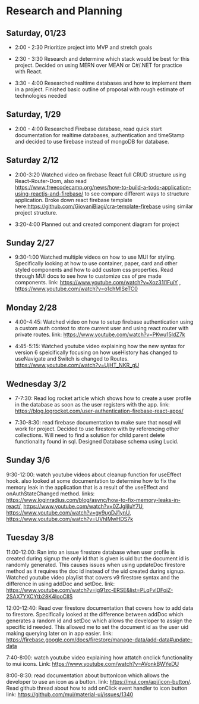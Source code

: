 # Research and Planning

## Saturday, 01/23  

* 2:00 - 2:30 Prioritize project into MVP and stretch goals

* 2:30 - 3:30 Research and determine which stack would be best for this project. Decided on using MERN over MEAN or C#/.NET for practice with React.

* 3:30 - 4:00 Researched realtime databases and how to implement them in a project. Finished basic outline of proposal with rough estimate of technologies needed

## Saturday, 1/29

* 2:00 - 4:00 Researched Firebase database, read quick start documentation for realtime databases, authentication and timeStamp and decided to use firebase instead of mongoDB for database.


## Saturday 2/12

* 2:00-3:20 Watched video on firebase React full CRUD structure using React-Router-Dom, also read https://www.freecodecamp.org/news/how-to-build-a-todo-application-using-reactjs-and-firebase/ to see compare different ways to structure application. Broke down react firebase template here:https://github.com/GiovaniBiagi/cra-template-firebase using similar project structure.

* 3:20-4:00 Planned out and created component diagram for project

## Sunday 2/27

* 9:30-1:00 Watched multiple videos on how to use MUI for styling. Specifically looking at how to use container, paper, card and other styled components and how to add custom css properties. Read through MUI docs to see how to customize css of pre made components. link: https://www.youtube.com/watch?v=Xoz31I1FuiY , https://www.youtube.com/watch?v=o1chMISeTC0


## Monday 2/28

* 4:00-4:45: Watched video on how to setup firebase authentication using a custom auth context to store current user and using react router with private routes. link: https://www.youtube.com/watch?v=PKwu15ldZ7k

* 4:45-5:15: Watched youtube video explaining how the new syntax for version 6 speicifically focusing on how useHistory has changed to useNavigate and Switch is changed to Routes. https://www.youtube.com/watch?v=UjHT_NKR_gU

## Wednesday 3/2

* 7-7:30: Read log rocket article which shows how to create a user profile in the database as soon as the user registers with the app. link: https://blog.logrocket.com/user-authentication-firebase-react-apps/

* 7:30-8:30: read firebase documentation to make sure that nosql will work for project. Decided to use firestore with by referencing other collections. Will need to find a solution for child parent delete functionality found in sql. Designed Database schema using Lucid. 

## Sunday 3/6 

9:30-12:00: watch youtube videos about cleanup function for useEffect hook. also looked at some documentation to determine how to fix the memory leak in the application that is a result of the useEffect and onAuthStateChanged method. links: https://www.loginradius.com/blog/async/how-to-fix-memory-leaks-in-react/, https://www.youtube.com/watch?v=0ZJgIjIuY7U, https://www.youtube.com/watch?v=gv9ugDJ1ynU, https://www.youtube.com/watch?v=UVhIMwHDS7k

## Tuesday 3/8

11:00-12:00: Ran into an issue firestore database when user profile is created during signup the only id that is given is uid but the document id is randomly generated. This causes issues when using updateDoc firestore method as it requires the doc id instead of the uid created during signup. Watched youtube video playlist that covers v9 firestore syntax and the difference in using addDoc and setDoc. link: https://www.youtube.com/watch?v=ig91zc-ERSE&list=PLqFvlDFoiZ-2SAX7YXCYtb28K4IooCIlS 

12:00-12:40: Read over firestore documentation that covers how to add data to firestore. Specifically looked at the difference between addDoc which generates a random id and setDoc which allows the developer to assign the specific id needed. This allowed me to set the document id as the user uid making querying later on in app easier. link: https://firebase.google.com/docs/firestore/manage-data/add-data#update-data

7:40-8:00: watch youtube video explaining how attatch onclick functionality to mui icons. Link: https://www.youtube.com/watch?v=AVonkBWYeDU

8:00-8:30: read documentation about buttonIcon which allows the developer to use an icon as a button. link: https://mui.com/api/icon-button/. Read github thread about how to add onClick event handler to icon button link: https://github.com/mui/material-ui/issues/1340